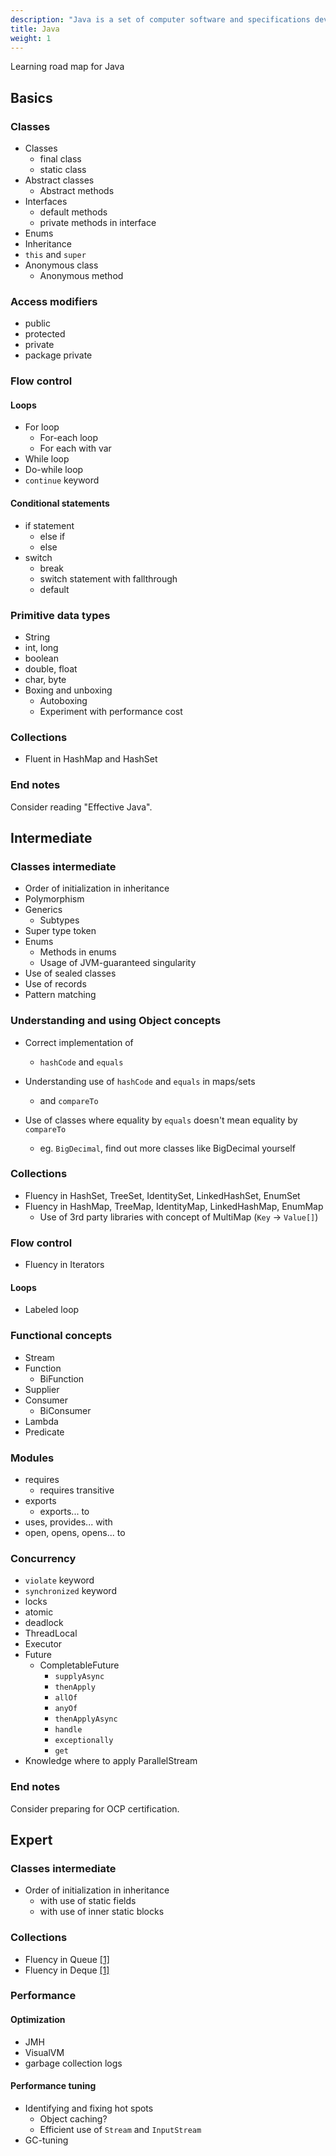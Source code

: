 ```yaml
---
description: "Java is a set of computer software and specifications developed by James Gosling at Sun Microsystems"
title: Java
weight: 1
---
```


Learning road map for Java

## Basics

### Classes
- Classes
  - final class
  - static class
- Abstract classes
  - Abstract methods
- Interfaces
  - default methods
  - private methods in interface
- Enums
- Inheritance
- `this` and `super`
- Anonymous class
  - Anonymous method

### Access modifiers
- public
- protected
- private
- package private

### Flow control
#### Loops
- For loop
  - For-each loop
  - For each with var
- While loop
- Do-while loop
- `continue` keyword

#### Conditional statements
- if statement
  - else if
  - else
- switch
  - break
  - switch statement with fallthrough
  - default

### Primitive data types
- String
- int, long
- boolean
- double, float
- char, byte
- Boxing and unboxing
  - Autoboxing
  - Experiment with performance cost

### Collections
- Fluent in HashMap and HashSet


### End notes
Consider reading "Effective Java".


## Intermediate
### Classes intermediate
- Order of initialization in inheritance
- Polymorphism
- Generics
  - Subtypes
- Super type token
- Enums
  - Methods in enums
  - Usage of JVM-guaranteed singularity
- Use of sealed classes
- Use of records
- Pattern matching

### Understanding and using Object concepts
- Correct implementation of
  - `hashCode` and `equals`
- Understanding use of `hashCode` and `equals` in maps/sets
  - and `compareTo`

- Use of classes where equality by `equals` doesn't mean equality by `compareTo`
  - eg. `BigDecimal`, find out more classes like BigDecimal yourself

### Collections
- Fluency in HashSet, TreeSet, IdentitySet, LinkedHashSet, EnumSet
- Fluency in HashMap, TreeMap, IdentityMap, LinkedHashMap, EnumMap
  - Use of 3rd party libraries with concept of MultiMap (`Key` -> `Value[]`)

### Flow control
- Fluency in Iterators
#### Loops
- Labeled loop

### Functional concepts
- Stream
- Function
  - BiFunction
- Supplier
- Consumer
  - BiConsumer
- Lambda
- Predicate

### Modules
- requires
  - requires transitive
- exports
  - exports... to
- uses, provides... with
- open, opens, opens... to

### Concurrency
- `violate` keyword
- `synchronized` keyword
- locks
- atomic
- deadlock
- ThreadLocal
- Executor
- Future
  - CompletableFuture
    - `supplyAsync`
    - `thenApply`
    - `allOf`
    - `anyOf`
    - `thenApplyAsync`
    - `handle`
    - `exceptionally`
    - `get`
- Knowledge where to apply ParallelStream

### End notes
Consider preparing for OCP certification.

## Expert
### Classes intermediate
- Order of initialization in inheritance
  - with use of static fields
  - with use of inner static blocks

### Collections
- Fluency in Queue [[1]](https://docs.oracle.com/javase/tutorial/collections/implementations/queue.html)
- Fluency in Deque [[1]](https://docs.oracle.com/javase/tutorial/collections/implementations/deque.html)

### Performance
#### Optimization
- JMH
- VisualVM
- garbage collection logs

#### Performance tuning
- Identifying and fixing hot spots
  - Object caching?
  - Efficient use of `Stream` and `InputStream`
- GC-tuning